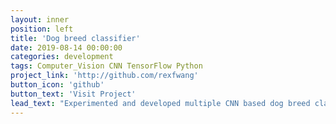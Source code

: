 ```yaml
---
layout: inner
position: left
title: 'Dog breed classifier'
date: 2019-08-14 00:00:00
categories: development
tags: Computer_Vision CNN TensorFlow Python
project_link: 'http://github.com/rexfwang'
button_icon: 'github'
button_text: 'Visit Project'
lead_text: "Experimented and developed multiple CNN based dog breed classifiers using tensorflow in Python. Compared results from various top performant CNN architectures."
---
```

